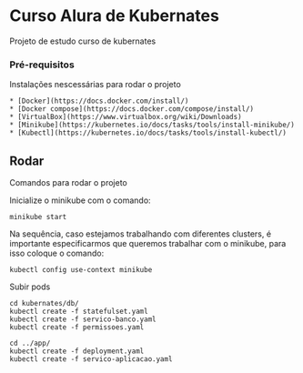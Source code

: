 # Curso Alura de Kubernates

Projeto de estudo curso de kubernates

### Pré-requisitos

Instalações nescessárias para rodar o projeto

```
* [Docker](https://docs.docker.com/install/)
* [Docker compose](https://docs.docker.com/compose/install/)
* [VirtualBox](https://www.virtualbox.org/wiki/Downloads)
* [Minikube](https://kubernetes.io/docs/tasks/tools/install-minikube/)
* [Kubectl](https://kubernetes.io/docs/tasks/tools/install-kubectl/)
```

## Rodar

Comandos para rodar o projeto

Inicialize o minikube com o comando:
```
minikube start
```

Na sequência, caso estejamos trabalhando com diferentes clusters, é importante especificarmos que queremos trabalhar com o minikube, para isso coloque o comando:
```
kubectl config use-context minikube
```

Subir pods
```
cd kubernates/db/
kubectl create -f statefulset.yaml
kubectl create -f servico-banco.yaml
kubectl create -f permissoes.yaml

cd ../app/
kubectl create -f deployment.yaml
kubectl create -f servico-aplicacao.yaml
```


